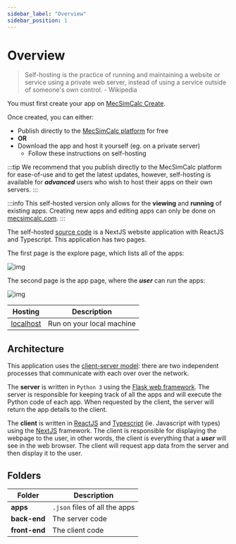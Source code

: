 ```yaml
---
sidebar_label: "Overview"
sidebar_position: 1
---
```


# Overview

> Self-hosting is the practice of running and maintaining a website or service using a private web server, instead of using a service outside of someone's own control. - Wikipedia

You must first create your app on [MecSimCalc Create](https://mecsimcalc.com/create).

Once created, you can either:

- Publish directly to the [MecSimCalc platform](https://mecsimcalc.com/explore) for free
- **OR**
- Download the app and host it yourself (eg. on a private server)
  - Follow these instructions on self-hosting

:::tip
We recommend that you publish directly to the MecSimCalc platform for ease-of-use and to get the latest updates, however, self-hosting is available for **_advanced_** users who wish to host their apps on their own servers.
:::

:::info
This self-hosted version only allows for the **viewing** and **running** of existing apps. Creating new apps and editing apps can only be done on [mecsimcalc.com](https://mecsimcalc.com/).
:::

The self-hosted [source code](https://github.com/MecSimCalc/MecSimCalc-self-hosted) is a NextJS website application with ReactJS and Typescript. This application has two pages.

The first page is the explore page, which lists all of the apps:

![img](/docs/self-hosting-apps/home_page.png)

The second page is the app page, where the _**user**_ can run the apps:

![img](/docs/self-hosting-apps/view_app_page.png)

| Hosting                                   | Description               |
| ----------------------------------------- | ------------------------- |
| [localhost](/self-hosting-apps/localhost) | Run on your local machine |

## Architecture

This application uses the [client-server model](https://en.wikipedia.org/wiki/Client%E2%80%93server_model): there are two independent processes that communicate with each over over the network.

The **server** is written in `Python 3` using the [Flask web framework](https://flask.palletsprojects.com/en/2.1.x/). The server is responsible for keeping track of all the apps and will execute the Python code of each app. When requested by the client, the server will return the app details to the client.

The **client** is written in [ReactJS](https://reactjs.org/) and [Typescript](https://www.typescriptlang.org/) (ie. Javascript with types) using the [NextJS](https://nextjs.org/) framework. The client is responsible for displaying the webpage to the user, in other words, the client is everything that a _**user**_ will see in the web browser. The client will request app data from the server and then display it to the user.

## Folders

| Folder        | Description                   |
| ------------- | ----------------------------- |
| **apps**      | `.json` files of all the apps |
| **back-end**  | The server code               |
| **front-end** | The client code               |
